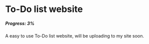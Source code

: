 # To-Do list website
##### Progress: 3%

A easy to use To-Do list website, will be uploading to my site soon.
